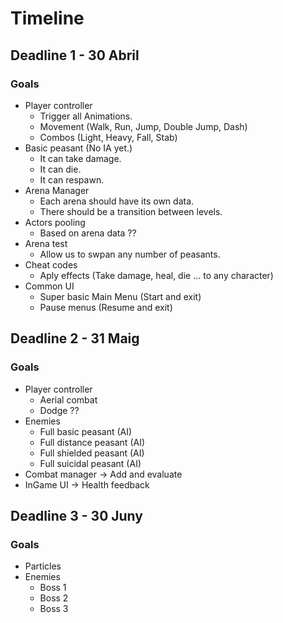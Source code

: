 # Timeline
## Deadline 1 - 30 Abril
### Goals
- Player controller
    - Trigger all Animations.
    - Movement (Walk, Run, Jump, Double Jump, Dash)
    - Combos (Light, Heavy, Fall, Stab)
- Basic peasant (No IA yet.)
    - It can take damage.
    - It can die.
    - It can respawn.
- Arena Manager
    - Each arena should have its own data.
    - There should be a transition between levels.
- Actors pooling
    - Based on arena data ??
- Arena test
    - Allow us to swpan any number of peasants.
- Cheat codes
    - Aply effects (Take damage, heal, die ... to any character)
- Common UI
    - Super basic Main Menu (Start and exit)
    - Pause menus (Resume and exit)

## Deadline 2 - 31 Maig
### Goals
- Player controller
    - Aerial combat
    - Dodge ??
- Enemies
    - Full basic peasant (AI)
    - Full distance peasant (AI)
    - Full shielded peasant (AI)
    - Full suicidal peasant (AI)
- Combat manager -> Add and evaluate
- InGame UI -> Health feedback

## Deadline 3 - 30 Juny
### Goals
- Particles
- Enemies
    - Boss 1
    - Boss 2
    - Boss 3
